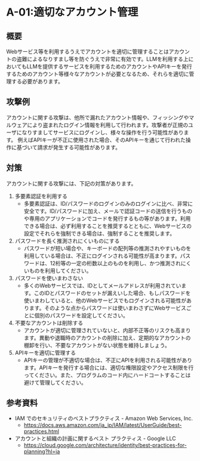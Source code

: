 # A-01:適切なアカウント管理
## 概要
Webサービス等を利用するうえでアカウントを適切に管理することはアカウントの盗難によるなりすまし等を防ぐうえで非常に有効です。LLMを利用する上においてもLLMを提供するサービスを利用するためのアカウントやAPIキーを発行するためのアカウント等様々なアカウントが必要となるため、それらを適切に管理する必要があります。

## 攻撃例
アカウントに関する攻撃は、他所で漏れたアカウント情報や、フィッシングやマルウェアにより盗まれたログイン情報を利用して行われます。攻撃者が正規のユーザになりすましてサービスにログインし、様々な操作を行う可能性があります。
例えばAPIキーが不正に使用された場合、そのAPIキーを通じて行われた操作に基づいて請求が発生する可能性があります。

## 対策
アカウントに関する攻撃には、下記の対策があります。
1. 多要素認証を利用する
   *  多要素認証は、ID/パスワードのログインのみのログインに比べ、非常に安全です。ID/パスワードに加え、メールで認証コードの送信を行うものや専用のアプリケーションでコードを発行するもの等があります。利用できる場合は、必ず利用することを推奨するとともに、Webサービスの設定でそれらを強制できる場合は、強制することを推奨します。
2. パスワードを長く推測されにくいものにする
   * パスワードが短い場合や、キーボードの配列等の推測されやすいものを利用している場合は、不正にログインされる可能性が高まります。パスワードは、12桁等の一定の桁数以上のものを利用し、かつ推測されにくいものを利用してください。  
3. パスワードを使いまわさない
   * 多くのWebサービスでは、IDとしてメールアドレスが利用されています。このIDとパスワードのセットが漏えいした場合、もしパスワードを使いまわしていると、他のWebサービスでもログインされる可能性があります。そのような点からパスワードは使いまわさずにWebサービスごとに個別のパスワードを設定してください。
4. 不要なアカウントは削除する
   * アカウントが適切に管理されていないと、内部不正等のリスクも高まります。異動や退職時のアカウントの削除に加え、定期的なアカウントの棚卸を行い、不要なアカウントがない状態を維持しましょう。
5. APIキーを適切に管理する 
   * APIキーの管理が不適切な場合は、不正にAPIを利用される可能性があります。APIキーを発行する場合には、適切な権限設定やアクセス制限を行ってください。また、プログラムのコード内にハードコートすることは避けて管理してください。  

## 参考資料
* IAM でのセキュリティのベストプラクティス - Amazon Web Services, Inc.
  * https://docs.aws.amazon.com/ja_jp/IAM/latest/UserGuide/best-practices.html
* アカウントと組織の計画に関するベスト プラクティス - Google LLC
  * https://cloud.google.com/architecture/identity/best-practices-for-planning?hl=ja
  
